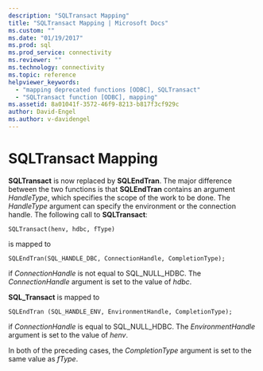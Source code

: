 ```yaml
---
description: "SQLTransact Mapping"
title: "SQLTransact Mapping | Microsoft Docs"
ms.custom: ""
ms.date: "01/19/2017"
ms.prod: sql
ms.prod_service: connectivity
ms.reviewer: ""
ms.technology: connectivity
ms.topic: reference
helpviewer_keywords: 
  - "mapping deprecated functions [ODBC], SQLTransact"
  - "SQLTransact function [ODBC], mapping"
ms.assetid: 8a01041f-3572-46f9-8213-b817f3cf929c
author: David-Engel
ms.author: v-davidengel
---
```

# SQLTransact Mapping
**SQLTransact** is now replaced by **SQLEndTran**. The major difference between the two functions is that **SQLEndTran** contains an argument *HandleType*, which specifies the scope of the work to be done. The *HandleType* argument can specify the environment or the connection handle. The following call to **SQLTransact**:  
  
```  
SQLTransact(henv, hdbc, fType)  
```  
  
 is mapped to  
  
```  
SQLEndTran(SQL_HANDLE_DBC, ConnectionHandle, CompletionType);  
```  
  
 if *ConnectionHandle* is not equal to SQL_NULL_HDBC. The *ConnectionHandle* argument is set to the value of *hdbc*.  
  
 **SQL_Transact** is mapped to  
  
```  
SQLEndTran (SQL_HANDLE_ENV, EnvironmentHandle, CompletionType);  
```  
  
 if *ConnectionHandle* is equal to SQL_NULL_HDBC. The *EnvironmentHandle* argument is set to the value of *henv*.  
  
 In both of the preceding cases, the *CompletionType* argument is set to the same value as *fType*.
